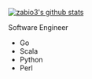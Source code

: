 [![zabio3's github stats](https://github-readme-stats.vercel.app/api?username=zabio3)](https://github.com/zabio3/github-readme-stats)

Software Engineer

- Go
- Scala
- Python
- Perl

<!--
**zabio3/zabio3** is a ✨ _special_ ✨ repository because its `README.md` (this file) appears on your GitHub profile.

![zabio3's github top languages](https://github-readme-stats.vercel.app/api/top-langs/?username=zabio3)

Here are some ideas to get you started:

- 🔭 I’m currently working on ...
- 🌱 I’m currently learning ...
- 👯 I’m looking to collaborate on ...
- 🤔 I’m looking for help with ...
- 💬 Ask me about ...
- 📫 How to reach me: ...
- 😄 Pronouns: ...
- ⚡ Fun fact: ...
-->
